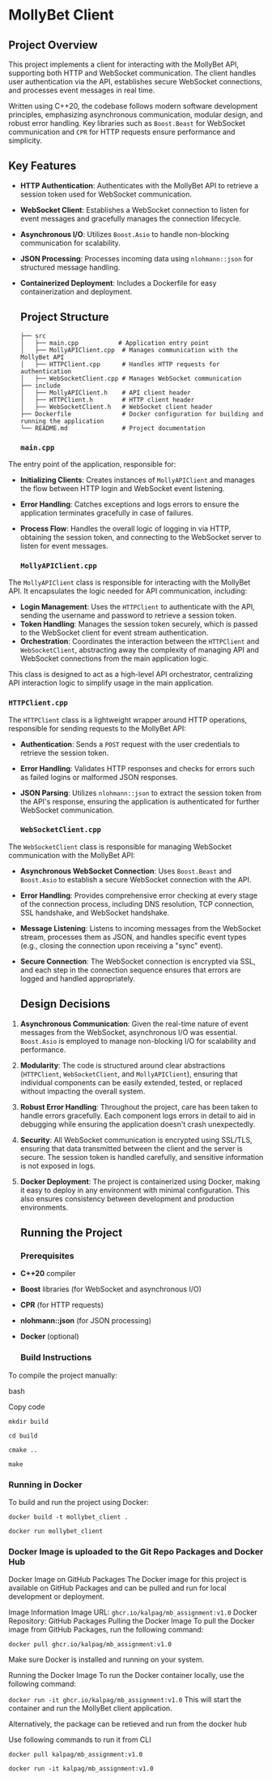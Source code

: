 # **MollyBet Client**

## **Project Overview**

This project implements a client for interacting with the MollyBet API, supporting both HTTP and WebSocket communication. The client handles user authentication via the API, establishes secure WebSocket connections, and processes event messages in real time.

Written using C++20, the codebase follows modern software development principles, emphasizing asynchronous communication, modular design, and robust error handling. Key libraries such as `Boost.Beast` for WebSocket communication and `CPR` for HTTP requests ensure performance and simplicity.

## **Key Features**

* **HTTP Authentication**: Authenticates with the MollyBet API to retrieve a session token used for WebSocket communication.  
* **WebSocket Client**: Establishes a WebSocket connection to listen for event messages and gracefully manages the connection lifecycle.  
* **Asynchronous I/O**: Utilizes `Boost.Asio` to handle non-blocking communication for scalability.  
* **JSON Processing**: Processes incoming data using `nlohmann::json` for structured message handling.  
* **Containerized Deployment**: Includes a Dockerfile for easy containerization and deployment.

  ## **Project Structure**

  `├── src`  
  `│   ├── main.cpp           # Application entry point`  
  `│   ├── MollyAPIClient.cpp  # Manages communication with the MollyBet API`  
  `│   ├── HTTPClient.cpp      # Handles HTTP requests for authentication`  
  `│   ├── WebSocketClient.cpp # Manages WebSocket communication`  
  `├── include`  
  `│   ├── MollyAPIClient.h    # API client header`  
  `│   ├── HTTPClient.h        # HTTP client header`  
  `│   ├── WebSocketClient.h   # WebSocket client header`  
  `├── Dockerfile              # Docker configuration for building and running the application`  
  `└── README.md               # Project documentation`


  ### **`main.cpp`**

The entry point of the application, responsible for:

* **Initializing Clients**: Creates instances of `MollyAPIClient` and manages the flow between HTTP login and WebSocket event listening.  
* **Error Handling**: Catches exceptions and logs errors to ensure the application terminates gracefully in case of failures.  
* **Process Flow**: Handles the overall logic of logging in via HTTP, obtaining the session token, and connecting to the WebSocket server to listen for event messages.

  ### **`MollyAPIClient.cpp`**

The `MollyAPIClient` class is responsible for interacting with the MollyBet API. It encapsulates the logic needed for API communication, including:

* **Login Management**: Uses the `HTTPClient` to authenticate with the API, sending the username and password to retrieve a session token.  
* **Token Handling**: Manages the session token securely, which is passed to the WebSocket client for event stream authentication.  
* **Orchestration**: Coordinates the interaction between the `HTTPClient` and `WebSocketClient`, abstracting away the complexity of managing API and WebSocket connections from the main application logic.

This class is designed to act as a high-level API orchestrator, centralizing API interaction logic to simplify usage in the main application.

### **`HTTPClient.cpp`**

The `HTTPClient` class is a lightweight wrapper around HTTP operations, responsible for sending requests to the MollyBet API:

* **Authentication**: Sends a `POST` request with the user credentials to retrieve the session token.  
* **Error Handling**: Validates HTTP responses and checks for errors such as failed logins or malformed JSON responses.  
* **JSON Parsing**: Utilizes `nlohmann::json` to extract the session token from the API's response, ensuring the application is authenticated for further WebSocket communication.

  ### **`WebSocketClient.cpp`**

The `WebSocketClient` class is responsible for managing WebSocket communication with the MollyBet API:

* **Asynchronous WebSocket Connection**: Uses `Boost.Beast` and `Boost.Asio` to establish a secure WebSocket connection with the API.  
* **Error Handling**: Provides comprehensive error checking at every stage of the connection process, including DNS resolution, TCP connection, SSL handshake, and WebSocket handshake.  
* **Message Listening**: Listens to incoming messages from the WebSocket stream, processes them as JSON, and handles specific event types (e.g., closing the connection upon receiving a "sync" event).  
* **Secure Connection**: The WebSocket connection is encrypted via SSL, and each step in the connection sequence ensures that errors are logged and handled appropriately.

  ## **Design Decisions**

1. **Asynchronous Communication**: Given the real-time nature of event messages from the WebSocket, asynchronous I/O was essential. `Boost.Asio` is employed to manage non-blocking I/O for scalability and performance.  
2. **Modularity**: The code is structured around clear abstractions (`HTTPClient`, `WebSocketClient`, and `MollyAPIClient`), ensuring that individual components can be easily extended, tested, or replaced without impacting the overall system.  
3. **Robust Error Handling**: Throughout the project, care has been taken to handle errors gracefully. Each component logs errors in detail to aid in debugging while ensuring the application doesn't crash unexpectedly.  
4. **Security**: All WebSocket communication is encrypted using SSL/TLS, ensuring that data transmitted between the client and the server is secure. The session token is handled carefully, and sensitive information is not exposed in logs.  
5. **Docker Deployment**: The project is containerized using Docker, making it easy to deploy in any environment with minimal configuration. This also ensures consistency between development and production environments.

   ## **Running the Project**

   ### **Prerequisites**

* **C++20** compiler  
* **Boost** libraries (for WebSocket and asynchronous I/O)  
* **CPR** (for HTTP requests)  
* **nlohmann::json** (for JSON processing)  
* **Docker** (optional)

  ### **Build Instructions**

To compile the project manually:

bash

Copy code

`mkdir build`

`cd build`

`cmake ..`

`make`

### **Running in Docker**

To build and run the project using Docker:

`docker build -t mollybet_client .`

`docker run mollybet_client`




### **Docker Image is uploaded to the Git Repo Packages and Docker Hub**


Docker Image on GitHub Packages
The Docker image for this project is available on GitHub Packages and can be pulled and run for local development or deployment.

Image Information
Image URL: `ghcr.io/kalpag/mb_assignment:v1.0`
Docker Repository: GitHub Packages
Pulling the Docker Image
To pull the Docker image from GitHub Packages, run the following command:

`docker pull ghcr.io/kalpag/mb_assignment:v1.0`

Make sure Docker is installed and running on your system.

Running the Docker Image
To run the Docker container locally, use the following command:

`docker run -it ghcr.io/kalpag/mb_assignment:v1.0`
This will start the container and run the MollyBet client application.

Alternatively, the package can be retieved and run from the docker hub

Use following commands to run it from CLI

`docker pull kalpag/mb_assignment:v1.0 `

`docker run -it kalpag/mb_assignment:v1.0 `

##
